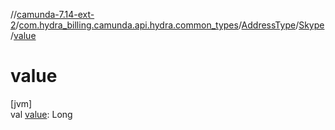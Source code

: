 //[camunda-7.14-ext-2](../../../../index.md)/[com.hydra_billing.camunda.api.hydra.common_types](../../index.md)/[AddressType](../index.md)/[Skype](index.md)/[value](value.md)

# value

[jvm]\
val [value](value.md): Long
